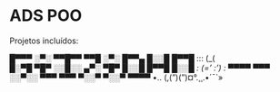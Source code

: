 # ADS POO

Projetos incluídos:

█▀▀▀ ░▀░ ▀▀█▀▀ ▀▀█ ░▀░ █▀▀▄ █░░█ █▀▀█ ::: (\_(\
█░▀█ ▀█▀ ░░█░░ ▄▀░ ▀█▀ █░░█ █▀▀█ █░░█ *: (=’ :’) :*
▀▀▀▀ ▀▀▀ ░░▀░░ ▀▀▀ ▀▀▀ ▀░░▀ ▀░░▀ ▀▀▀▀ •.. (,(”)(”)¤°.¸¸.•´¯`»
